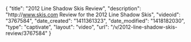 {
    "title": "2012 Line Shadow Skis Review",
    "description": "http:\/\/www.skis.com Review for the 2012 Line Shadow Skis",
    "videoid": "3767584",
    "date_created": "1411361323",
    "date_modified": "1418182030",
    "type": "captivate",
    "layout": "video",
    "url": "\/v\/2012-line-shadow-skis-review\/3767584"
}